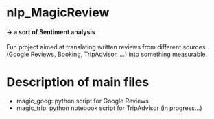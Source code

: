 # nlp_MagicReview
#### -> a sort of Sentiment analysis

Fun project aimed at translating written reviews from different sources (Google Reviews, Booking, TripAdvisor, ...) into something measurable. 

# Description of main files
- magic_goog: python script for Google Reviews
- magic_trip: python notebook script for TripAdvisor (in progress...)
